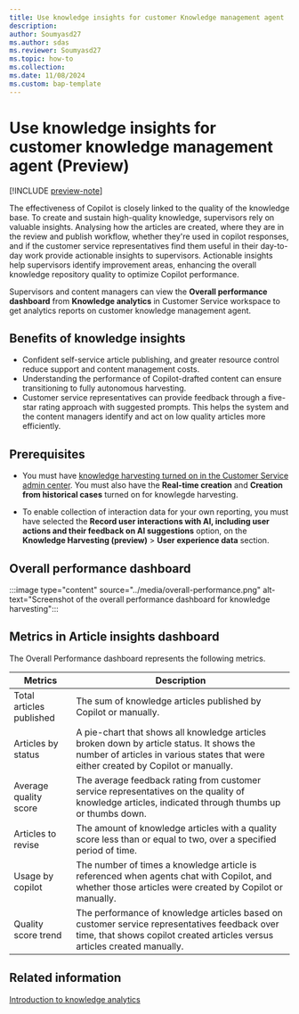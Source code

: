 ```yaml
---
title: Use knowledge insights for customer Knowledge management agent
description:
author: Soumyasd27
ms.author: sdas
ms.reviewer: Soumyasd27
ms.topic: how-to
ms.collection:
ms.date: 11/08/2024
ms.custom: bap-template
---
```


# Use knowledge insights for customer knowledge management agent (Preview)

[!INCLUDE [preview-note](~/../shared-content/shared/preview-includes/preview-note-d365.md)]

The effectiveness of Copilot is closely linked to the quality of the knowledge base. To create and sustain high-quality knowledge, supervisors rely on valuable insights. Analysing how the articles are created, where they are in the review and publish workflow, whether they're used in copilot responses, and if the customer service representatives find them useful in their day-to-day work provide actionable insights to supervisors. Actionable insights help supervisors identify improvement areas, enhancing the overall knowledge repository quality to optimize Copilot performance.

Supervisors and content managers can view the **Overall performance dashboard** from **Knowledge analytics** in Customer Service workspace to get analytics reports on customer knowledge management agent.

## Benefits of knowledge insights

- Confident self-service article publishing, and greater resource control reduce support and content management costs.
- Understanding the performance of Copilot-drafted content can ensure transitioning to fully autonomous harvesting.
- Customer service representatives can provide feedback through a five-star rating approach with suggested prompts. This helps the system and the content managers identify and act on low quality articles more efficiently.

## Prerequisites

- You must have [knowledge harvesting turned on in the Customer Service admin center](../administer/admin-km-agent.md#manage-knowledge-harvesting-preview). You must also have the **Real-time creation** and **Creation from historical cases** turned on for knowlegde harvesting.

- To enable collection of interaction data for your own reporting, you must have selected the **Record user interactions with AI, including user actions and their feedback on AI suggestions** option, on the **Knowledge Harvesting (preview)** > **User experience data** section.

## Overall performance dashboard

:::image type="content" source="../media/overall-performance.png" alt-text="Screenshot of the overall performance dashboard for knowledge harvesting":::

## Metrics in Article insights dashboard

The Overall Performance dashboard represents the following metrics.


|Metrics  |Description  |
|---------|---------|
|Total articles published    |    The sum of knowledge articles published by Copilot or manually.     |
|Articles by status   |  A pie-chart that shows all knowledge articles broken down by article status. It shows the number of articles in various states  that were either created by Copilot or manually.  |
|Average quality score| The average feedback rating from customer service representatives on the quality of knowledge articles, indicated through thumbs up or thumbs down.|
|Articles to revise| The amount of knowledge articles with a quality score less than or equal to two, over a specified period of time.|
|Usage by copilot|The number of times a knowledge article is referenced when agents chat with Copilot, and whether those articles were created by Copilot or manually.|
|Quality score trend|The performance of knowledge articles based on customer service representatives feedback over time, that shows copilot created articles versus articles created manually.|

## Related information

[Introduction to knowledge analytics](../use/knowledge-search-analytics-cs.md#introduction-to-knowledge-analytics)

